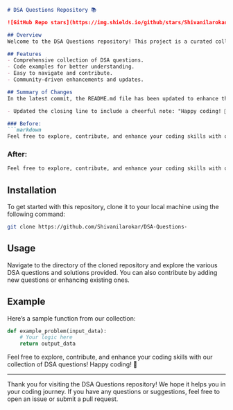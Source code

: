 ```markdown
# DSA Questions Repository 📚

![GitHub Repo stars](https://img.shields.io/github/stars/Shivanilarokar/DSA-Questions-) ![GitHub forks](https://img.shields.io/github/forks/Shivanilarokar/DSA-Questions-) ![GitHub issues](https://img.shields.io/github/issues/Shivanilarokar/DSA-Questions-)

## Overview
Welcome to the DSA Questions repository! This project is a curated collection of Data Structures and Algorithms (DSA) questions designed to help you enhance your coding skills and prepare for technical interviews.

## Features
- Comprehensive collection of DSA questions.
- Code examples for better understanding.
- Easy to navigate and contribute.
- Community-driven enhancements and updates.

## Summary of Changes
In the latest commit, the README.md file has been updated to enhance the closing message, making it more inviting for users. 

- Updated the closing line to include a cheerful note: "Happy coding! 🎉".

### Before:
```markdown
Feel free to explore, contribute, and enhance your coding skills with our collection of DSA questions!
```

### After:
```markdown
Feel free to explore, contribute, and enhance your coding skills with our collection of DSA questions! Happy coding! 🎉
```

## Installation
To get started with this repository, clone it to your local machine using the following command:

```bash
git clone https://github.com/Shivanilarokar/DSA-Questions-
```

## Usage
Navigate to the directory of the cloned repository and explore the various DSA questions and solutions provided. You can also contribute by adding new questions or enhancing existing ones.

## Example
Here’s a sample function from our collection:

```python
def example_problem(input_data):
    # Your logic here
    return output_data
```

Feel free to explore, contribute, and enhance your coding skills with our collection of DSA questions! Happy coding! 🎉

---

Thank you for visiting the DSA Questions repository! We hope it helps you in your coding journey. If you have any questions or suggestions, feel free to open an issue or submit a pull request.
```